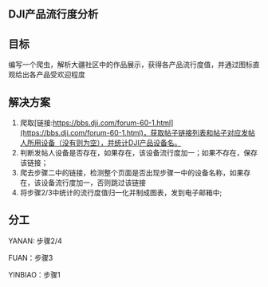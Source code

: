 ## DJI产品流行度分析

## 目标

编写一个爬虫，解析大疆社区中的作品展示，获得各产品流行度值，并通过图标直观给出各产品受欢迎程度

## 解决方案

1. 爬取[链接:https://bbs.dji.com/forum-60-1.html](https://bbs.dji.com/forum-60-1.html)，获取帖子链接列表和帖子对应发帖人所用设备（没有则为空），并统计DJI产品设备名。
2. 判断发帖人设备是否存在，如果存在，该设备流行度加一；如果不存在，保存该链接；
3. 爬去步骤二中的链接，检测整个页面是否出现步骤一中的设备名称，如果存在，该设备流行度加一，否则跳过该链接
4. 将步骤2/3中统计的流行度值归一化并制成图表，发到电子邮箱中;

## 分工

YANAN: 步骤2/4

FUAN：步骤3

YINBIAO：步骤1

